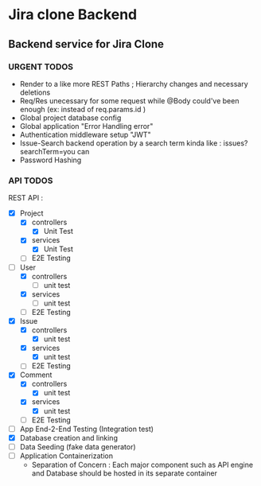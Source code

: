 # Jira clone Backend
## Backend service for Jira Clone
### URGENT TODOS
- Render to a like more REST Paths ; Hierarchy changes and necessary deletions
- Req/Res unecessary for some request while @Body could've been enough (ex: instead of req.params.id )
- Global project database config
- Global application "Error Handling error"
- Authentication middleware setup "JWT"
- Issue-Search backend operation by a search term kinda like : issues?searchTerm=you can
- Password Hashing


### API TODOS

REST API :
- [x] Project
  - [x] controllers
    - [x] Unit Test
  - [x] services
    - [x] Unit Test
  - [ ] E2E Testing

- [ ] User
  - [x] controllers
    - [ ] unit test
  - [x] services
    - [ ] unit test
  - [ ] E2E Testing

- [x] Issue
  - [x] controllers
    - [x] unit test
  - [x] services
    - [x] unit test
  - [ ] E2E Testing

- [x] Comment
  - [x] controllers
    - [x] unit test
  - [x] services
    - [x] unit test
  - [ ] E2E Testing

- [ ] App End-2-End Testing (Integration test)
- [x] Database creation and linking
- [ ] Data Seeding (fake data generator)
- [ ] Application Containerization
    - Separation of Concern : Each major component such as API engine and Database should be hosted in its separate container
